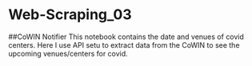 # Web-Scraping_03
##CoWIN Notifier 
This notebook contains the date and venues of covid centers. Here I use API setu to extract data from the CoWIN to see the upcoming venues/centers for covid. 
